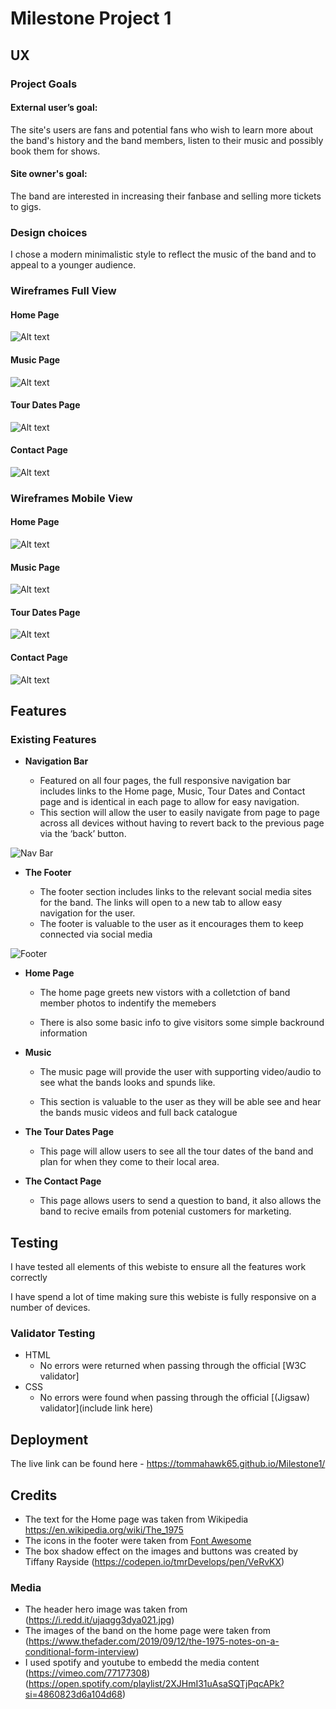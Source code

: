 # Milestone Project 1

## UX

### Project Goals

#### External user’s goal:
The site's users are fans and potential fans who wish to learn more about the band's history and the band members, listen to their music and possibly book them for shows.

#### Site owner's goal:
The band are interested in increasing their fanbase and selling more tickets to gigs.

 
### Design choices

I chose a modern minimalistic style to reflect the music of the band and to appeal to a younger audience.

### Wireframes Full View

#### Home Page

![Alt text](/assets/images/page1-full.png?raw=true "Home Page")

#### Music Page
![Alt text](/assets/images/page2-full.png?raw=true "Music Page")

#### Tour Dates Page
![Alt text](/assets/images/page3-full.png?raw=true "Tour Dates Page")

#### Contact Page
![Alt text](/assets/images/page4-full.png?raw=true "Contact Page")


### Wireframes Mobile View

#### Home Page

![Alt text](/assets/images/page1-mobile.png?raw=true "Home Page")

#### Music Page
![Alt text](/assets/images/page2-mobile.png?raw=true "Music Page")

#### Tour Dates Page
![Alt text](/assets/images/page3-mobile.png?raw=true "Tour Dates Page")

#### Contact Page
![Alt text](/assets/images/page4-mobile.png?raw=true "Contact Page")
## Features 


### Existing Features

- __Navigation Bar__

  - Featured on all four pages, the full responsive navigation bar includes links to the Home page, Music, Tour Dates and Contact page and is identical in each page to allow for easy navigation.
  - This section will allow the user to easily navigate from page to page across all devices without having to revert back to the previous page via the ‘back’ button. 

![Nav Bar](/assets/images/nav-bar.png?raw=true)


- __The Footer__ 

  - The footer section includes links to the relevant social media sites for the band. The links will open to a new tab to allow easy navigation for the user. 
  - The footer is valuable to the user as it encourages them to keep connected via social media

![Footer](/assets/images/footer.png?raw=true)

- __Home Page__

  - The home page greets new vistors with a colletction of band member photos to indentify the memebers

  - There is also some basic info to give visitors some simple backround information 

  

- __Music__

  - The music page will provide the user with supporting video/audio to see what the bands looks and spunds like. 

  - This section is valuable to the user as they will be able see and hear the bands music videos and full back catalogue


- __The Tour Dates Page__

  - This page will allow users to see all the tour dates of the band and plan for when they come to their local area.


- __The Contact Page__

  - This page allows users to send a question to band, it also allows the band to recive emails from potenial customers for marketing.

## Testing 

I have tested all elements of this webiste to ensure all the features work correctly

I have spend a lot of time making sure this webiste is fully responsive on a number of devices.

### Validator Testing 

- HTML
  - No errors were returned when passing through the official [W3C validator]
- CSS
  - No errors were found when passing through the official [(Jigsaw) validator](include link here)


## Deployment

The live link can be found here - https://tommahawk65.github.io/Milestone1/


## Credits 

- The text for the Home page was taken from Wikipedia https://en.wikipedia.org/wiki/The_1975
- The icons in the footer were taken from [Font Awesome](https://fontawesome.com/)
- The box shadow effect on the images and buttons was created by Tiffany Rayside (https://codepen.io/tmrDevelops/pen/VeRvKX)


### Media

- The header hero image was taken from (https://i.redd.it/ujaqgg3dya021.jpg)
- The images of the band on  the home page were taken from (https://www.thefader.com/2019/09/12/the-1975-notes-on-a-conditional-form-interview)
- I used spotify and youtube to embedd the media content (https://vimeo.com/77177308)(https://open.spotify.com/playlist/2XJHmI31uAsaSQTjPqcAPk?si=4860823d6a104d68)



